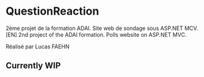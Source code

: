 # QuestionReaction  

2ème projet de la formation ADAI. Site web de sondage sous ASP.NET MCV.  
[EN] 2nd project of the ADAI formation. Polls website on ASP.NET MVC.  

Réalisé par Lucas FAEHN

## Currently WIP  

  
